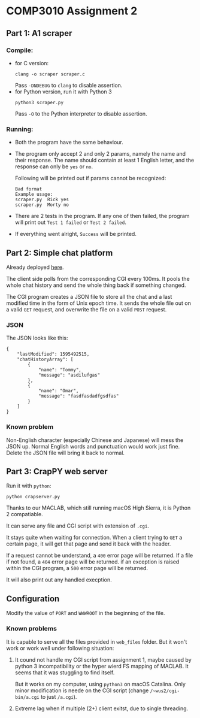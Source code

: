 # COMP3010 Assignment 2
## Part 1: A1 scraper
### Compile:
* for C version:
    ```
    clang -o scraper scraper.c
    ```
    Pass `-DNDEBUG` to `clang` to disable assertion.
* for Python version, run it with Python 3
    ```
    python3 scraper.py
    ```
    Pass `-O` to the Python interpreter to disable assertion.
### Running:
* Both the program have the same behaviour.
    
* The program only accept 2 and only 2 params, namely the name and their response.
    The name should contain at least 1 English letter, and the response can only be `yes` or `no`.

    Following will be printed out if params cannot be recognized:
    ```
    Bad format
    Example usage:
    scraper.py  Rick yes
    scraper.py  Morty no
    ```

* There are 2 tests in the program. If any one of then failed, the program will print out `Test 1 failed` or `Test 2 failed`.

* If everything went alright, `Success` will be printed.

## Part 2: Simple chat platform
Already deployed [here](http://www-test.cs.umanitoba.ca/~wus2/chat.html).

The client side polls from the corresponding CGI every 100ms. It pools the whole chat history and send the whole thing back if something changed.

The CGI program creates a JSON file to store all the chat and a last modified time in the form of Unix epoch time. It sends the whole file out on a valid `GET` request, and overwrite the file on a valid `POST` request. 

### JSON
The JSON looks like this:
```
{
    "lastModified": 1595492515,
    "chatHistoryArray": [
        {
            "name": "Tommy",
            "message": "asdilufgas"
        },
        {
            "name": "Omar",
            "message": "fasdfasdadfgsdfas"
        }
    ]
}
```

### Known problem
Non-English character (especially Chinese and Japanese) will mess the JSON up. Normal English words and punctuation would work just fine. Delete the JSON file will bring it back to normal.

## Part 3: CrapPY web server
Run it with `python`:
```
python crapserver.py
```
Thanks to our MACLAB, which still running macOS High Sierra, it is Python 2 compatiable.

It can serve any file and CGI script with extension of `.cgi`.

It stays quite when waiting for connection. When a client trying to `GET` a certain page, it will get that page and send it back with the header. 

If a request cannot be understand, a `400` error page will be returned.
If a file if not found, a `404` error page will be returned.
if an exception is raised within the CGI program, a `500` error page will be returned.

It will also print out any handled execption.

## Configuration
Modify the value of `PORT` and `WWWROOT` in the beginning of the file.

### Known problems
It is capable to serve all the files provided in `web_files` folder. But it won't work or work well under following situation:

1. It cound not handle my CGI script from assignment 1, maybe caused by python 3 incompatibility or the hyper wierd FS mapping of MACLAB. It seems that it was stuggling to find itself. 

    But it works on my computer, using `python3` on macOS Catalina. Only minor modification is neede on the CGI script (change `/~wus2/cgi-bin/a.cgi` to just `/a.cgi`).

2. Extreme lag when if multiple (2+) client exitst, due to single threading.
